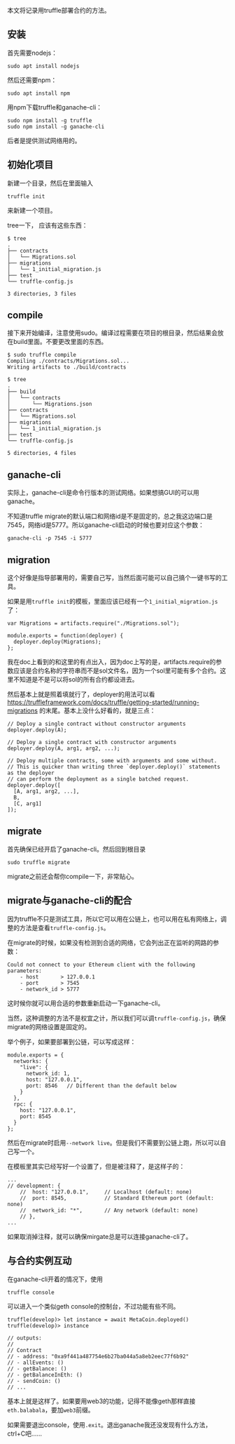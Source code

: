 本文将记录用truffle部署合约的方法。

## 安装
首先需要nodejs：
```
sudo apt install nodejs
```

然后还需要npm：
```
sudo apt install npm
```

用npm下载truffle和ganache-cli：
```
sudo npm install -g truffle 
sudo npm install -g ganache-cli
```
后者是提供测试网络用的。

## 初始化项目
新建一个目录，然后在里面输入
```
truffle init
```
来新建一个项目。

tree一下， 应该有这些东西：
```
$ tree
.
├── contracts
│   └── Migrations.sol
├── migrations
│   └── 1_initial_migration.js
├── test
└── truffle-config.js

3 directories, 3 files
```

## compile
接下来开始编译，注意使用sudo。编译过程需要在项目的根目录，然后结果会放在build里面。不要更改里面的东西。
```
$ sudo truffle compile
Compiling ./contracts/Migrations.sol...
Writing artifacts to ./build/contracts

$ tree
.
├── build
│   └── contracts
│       └── Migrations.json
├── contracts
│   └── Migrations.sol
├── migrations
│   └── 1_initial_migration.js
├── test
└── truffle-config.js

5 directories, 4 files

```

## ganache-cli
实际上，ganache-cli是命令行版本的测试网络。如果想搞GUI的可以用ganache。

不知道truffle migrate的默认端口和网络id是不是固定的，总之我这边端口是7545，网络id是5777。所以ganache-cli启动的时候也要对应这个参数：
```
ganache-cli -p 7545 -i 5777
```

## migration
这个好像是指导部署用的，需要自己写，当然后面可能可以自己搞个一键书写的工具。

如果是用`truffle init`的模板，里面应该已经有一个`1_initial_migration.js`了：
```
var Migrations = artifacts.require("./Migrations.sol");

module.exports = function(deployer) {
  deployer.deploy(Migrations);
};
```

我在doc上看到的和这里的有点出入，因为doc上写的是，artifacts.require的参数应该是合约名称的字符串而不是sol文件名，因为一个sol里可能有多个合约。这里不知道是不是可以将sol的所有合约都设进去。

然后基本上就是照着填就行了，deployer的用法可以看 https://truffleframework.com/docs/truffle/getting-started/running-migrations 的末尾。基本上没什么好看的，就是三点：
```
// Deploy a single contract without constructor arguments
deployer.deploy(A);

// Deploy a single contract with constructor arguments
deployer.deploy(A, arg1, arg2, ...);

// Deploy multiple contracts, some with arguments and some without.
// This is quicker than writing three `deployer.deploy()` statements as the deployer
// can perform the deployment as a single batched request.
deployer.deploy([
  [A, arg1, arg2, ...],
  B,
  [C, arg1]
]);
```

## migrate
首先确保已经开启了ganache-cli。然后回到根目录
```
sudo truffle migrate
```
migrate之前还会帮你compile一下，非常贴心。

## migrate与ganache-cli的配合
因为truffle不只是测试工具，所以它可以用在公链上，也可以用在私有网络上，调整的方法是查看`truffle-config.js`。

在migrate的时候，如果没有检测到合适的网络，它会列出正在监听的网路的参数：
```
Could not connect to your Ethereum client with the following parameters:
    - host       > 127.0.0.1
    - port       > 7545
    - network_id > 5777
```

这时候你就可以用合适的参数重新启动一下ganache-cli。

当然，这种调整的方法不是权宜之计，所以我们可以调`truffle-config.js`，确保migrate的网络设置是固定的。

举个例子，如果要部署到公链，可以写成这样：
```
module.exports = {
  networks: {
    "live": {
      network_id: 1,
      host: "127.0.0.1",
      port: 8546   // Different than the default below
    }
  },
  rpc: {
    host: "127.0.0.1",
    port: 8545
  }
};
```

然后在migrate时启用`--network live`。但是我们不需要到公链上跑，所以可以自己写一个。

在模板里其实已经写好一个设置了，但是被注释了，是这样子的：
```
...
// development: {
    //  host: "127.0.0.1",     // Localhost (default: none)
    //  port: 8545,            // Standard Ethereum port (default: none)
    //  network_id: "*",       // Any network (default: none)
    // },
...
```
如果取消掉注释，就可以确保mirgate总是可以连接ganache-cli了。

## 与合约实例互动
在ganache-cli开着的情况下，使用
```
truffle console
```
可以进入一个类似geth console的控制台，不过功能有些不同。

```
truffle(develop)> let instance = await MetaCoin.deployed()
truffle(develop)> instance

// outputs:
//
// Contract
// - address: "0xa9f441a487754e6b27ba044a5a8eb2eec77f6b92"
// - allEvents: ()
// - getBalance: ()
// - getBalanceInEth: ()
// - sendCoin: ()
// ...
```

基本上就是这样了。如果要用web3的功能，记得不能像geth那样直接`eth.balabala`，要加`web3`前缀。

如果需要退出console，使用`.exit`。退出ganache我还没发现有什么方法，ctrl+C吧……
